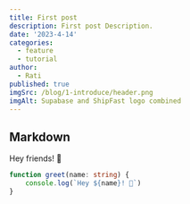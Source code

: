 ```yaml
---
title: First post
description: First post Description.
date: '2023-4-14'
categories:
  - feature
  - tutorial
author:
  - Rati
published: true
imgSrc: /blog/1-introduce/header.png
imgAlt: Supabase and ShipFast logo combined
---
```


## Markdown

Hey friends! 👋

```ts
function greet(name: string) {
	console.log(`Hey ${name}! 👋`)
}
```